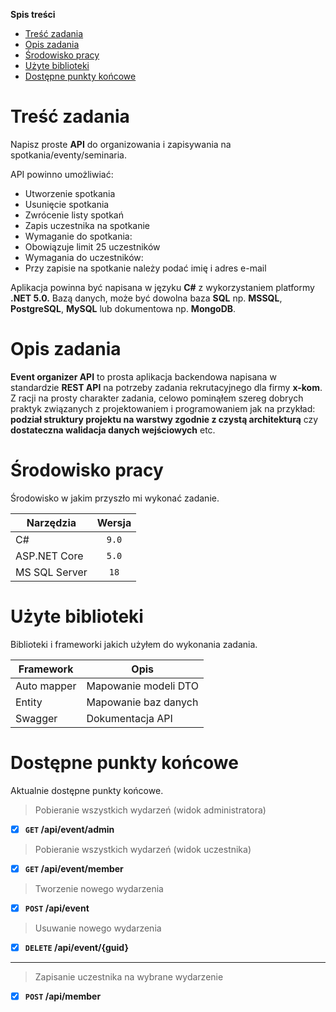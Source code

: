 ﻿**Spis treści**
- [Treść zadania](#treść-zadania "Treść zadania")
- [Opis zadania](#opis-zadania "Opis zadania")
- [Środowisko pracy](#środowisko-pracy "Środowisko pracy")
- [Użyte biblioteki](#użyte-biblioteki "Użyte biblioteki")
- [Dostępne punkty końcowe](#Dostępne-punkty-końcowe "Dostępne punkty końcowe")

# Treść zadania
Napisz proste **API** do organizowania i zapisywania na spotkania/eventy/seminaria.

API powinno umożliwiać:

+ Utworzenie spotkania
+ Usunięcie spotkania
+ Zwrócenie listy spotkań
+ Zapis uczestnika na spotkanie
+ Wymaganie do spotkania:
 + Obowiązuje limit 25 uczestników
+ Wymagania do uczestników:
 + Przy zapisie na spotkanie należy podać imię i adres e-mail
 
Aplikacja powinna być napisana w języku **C#** z wykorzystaniem platformy **.NET 5.0.**
Bazą danych, może być dowolna baza **SQL** np. **MSSQL**, **PostgreSQL**, **MySQL** lub dokumentowa np. **MongoDB**.

# Opis zadania
**Event organizer API** to prosta aplikacja backendowa napisana w standardzie **REST API** na potrzeby zadania rekrutacyjnego dla firmy **x-kom**. Z racji na prosty charakter zadania, celowo pominąłem szereg dobrych praktyk związanych z projektowaniem i programowaniem jak na przykład: **podział struktury projektu na warstwy zgodnie z czystą architekturą** czy **dostateczna walidacja danych wejściowych** etc.

# Środowisko pracy
Środowisko w jakim przyszło mi wykonać zadanie.
                    
Narzędzia | Wersja
------------- | :-------------:
C#  | `9.0`
ASP.NET Core | `5.0`
MS SQL Server | `18`

# Użyte biblioteki
Biblioteki i frameworki jakich użyłem do wykonania zadania.

Framework | Opis
------------- | -------------
Auto mapper  | Mapowanie modeli DTO
Entity | Mapowanie baz danych
Swagger | Dokumentacja API

# Dostępne punkty końcowe
Aktualnie dostępne punkty końcowe.

> Pobieranie wszystkich wydarzeń (widok administratora)

- [x] **`GET` /api/event/admin** 

> Pobieranie wszystkich wydarzeń (widok uczestnika)

- [x]  **`GET` /api/event/member** 

> Tworzenie nowego wydarzenia

- [x]  **`POST` /api/event**

> Usuwanie nowego wydarzenia

- [x]  **`DELETE` /api/event/{guid}**

***

> Zapisanie uczestnika na wybrane wydarzenie

- [x]  **`POST` /api/member** 

